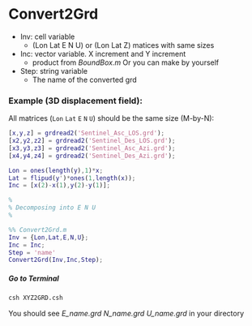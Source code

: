 # Convert2Grd

* Inv: cell variable
   - (Lon Lat E N U) or (Lon Lat Z) matices with same sizes 
* Inc: vector variable. X increment and Y increment
   - product from *BoundBox.m* Or you can make by yourself
* Step: string variable
   - The name of the converted grd



### Example (3D displacement field):
All matrices (`Lon` `Lat` `E` `N` `U`) should be the same size (M-by-N):

```MatLab
[x,y,z] = grdread2('Sentinel_Asc_LOS.grd');
[x2,y2,z2] = grdread2('Sentinel_Des_LOS.grd');
[x3,y3,z3] = grdread2('Sentinel_Asc_Azi.grd');
[x4,y4,z4] = grdread2('Sentinel_Des_Azi.grd');

Lon = ones(length(y),1)*x;
Lat = flipud(y')*ones(1,length(x));
Inc = [x(2)-x(1),y(2)-y(1)];

%
% Decomposing into E N U 
%

%% Convert2Grd.m
Inv = {Lon,Lat,E,N,U};
Inc = Inc;
Step = 'name'
Convert2Grd(Inv,Inc,Step);
```
##### Go to Terminal

```csh
csh XYZ2GRD.csh
```
You should see *E_name.grd* *N_name.grd* *U_name.grd* in your directory
